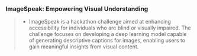 ### ImageSpeak: Empowering Visual Understanding

> - ImageSpeak is a hackathon challenge aimed at enhancing accessibility for individuals
who are blind or visually impaired. The challenge focuses on developing a deep learning
model capable of generating descriptive captions for images, enabling users to gain
meaningful insights from visual content.